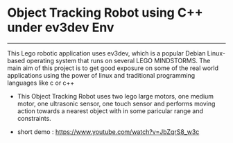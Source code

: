# Object Tracking Robot using C++ under ev3dev Env
---
This Lego robotic application uses ev3dev, which is a popular Debian Linux-based operating system that runs on several LEGO MINDSTORMS.
The main aim of this project is to get good exposure on some of the real world applications using the power of linux and traditional programming languages like c or c++

- This Object Tracking Robot uses 
two lego large motors, one medium motor, one ultrasonic sensor, one touch sensor and performs moving action towards a nearest object with in some paricular range and constraints.

- short demo :
https://www.youtube.com/watch?v=JbZqrS8_w3c



